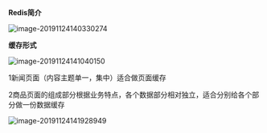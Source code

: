 **Redis简介**

![image-20191124140330274](C:\Users\lenovo\AppData\Roaming\Typora\typora-user-images\image-20191124140330274.png)

**缓存形式**

![image-20191124141040150](C:\Users\lenovo\AppData\Roaming\Typora\typora-user-images\image-20191124141040150.png)

1新闻页面（内容主题单一，集中）适合做页面缓存

2商品页面的组成部分根据业务特点，各个数据部分相对独立，适合分别给各个部分做一份数据缓存

![image-20191124141928949](C:\Users\lenovo\AppData\Roaming\Typora\typora-user-images\image-20191124141928949.png)

